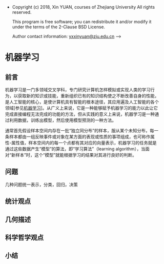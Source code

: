 ﻿-
  Copyright (c) 2018, Xin YUAN, courses of Zhejiang University
  All rights reserved.

  This program is free software; you can redistribute it and/or
  modify it under the terms of the 2-Clause BSD License.

  Author contact information:
    yxxinyuan@zju.edu.cn
-->

# 机器学习

## 前言
机器学习是一门多领域交叉学科，专门研究计算机怎样模拟或实现人类的学习行为，以获取新的知识或技能，重新组织已有的知识结构使之不断改善自身的性能，是人工智能的核心，是使计算机具有智能的根本途径，其应用遍及人工智能的各个领域[参见[机器学习][BDBK-ML]]。从广义上来说，它是一种能够赋予机器学习的能力以此让它完成直接编程无法完成的功能的方法，但从实践的意义上来说，机器学习是一种通过利用数据，训练出模型，然后使用模型预测的一种方法。

通常首先假设样本空间内存在一批“独立同分布”的样本，服从某个未知分布，每一条样本都由一组反映事件或对象在某方面的表现或性质的事项组成，也可称作属性-属性值，样本空间内的每一个点都有其对应的向量表示，机器学习的任务就是通过这些数据产生“模型”的算法，即“学习算法”（learning algorithm），当面对“新样本”时，这个“模型”就能根据学习的结果对其进行良好的判断。

## 问题

几种问题统一表示，分类，回归，决策

## 统计观点

## 几何描述

## 科学哲学观点

## 小结

[BDBK-ML]: https://baike.baidu.com/item/%E6%9C%BA%E5%99%A8%E5%AD%A6%E4%B9%A0/217599?fr=aladdin "机器学习"
